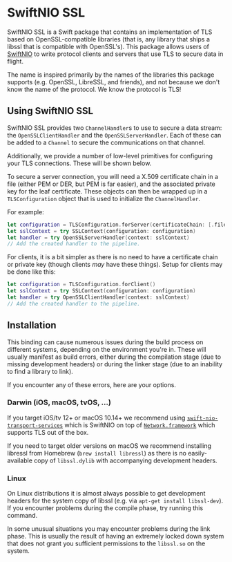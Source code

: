 # SwiftNIO SSL

SwiftNIO SSL is a Swift package that contains an implementation of TLS based on OpenSSL-compatible libraries (that is, any library that ships a libssl that is compatible with OpenSSL's). This package allows users of [SwiftNIO](https://github.com/apple/swift-nio) to write protocol clients and servers that use TLS to secure data in flight.

The name is inspired primarily by the names of the libraries this package supports (e.g. OpenSSL, LibreSSL, and friends), and not because we don't know the name of the protocol. We know the protocol is TLS!

## Using SwiftNIO SSL

SwiftNIO SSL provides two `ChannelHandler`s to use to secure a data stream: the `OpenSSLClientHandler` and the `OpenSSLServerHandler`. Each of these can be added to a `Channel` to secure the communications on that channel.

Additionally, we provide a number of low-level primitives for configuring your TLS connections. These will be shown below.

To secure a server connection, you will need a X.509 certificate chain in a file (either PEM or DER, but PEM is far easier), and the associated private key for the leaf certificate. These objects can then be wrapped up in a `TLSConfiguration` object that is used to initialize the `ChannelHandler`.

For example:

```swift
let configuration = TLSConfiguration.forServer(certificateChain: [.file("cert.pem")], privateKey: .file("key.pem")) 
let sslContext = try SSLContext(configuration: configuration)
let handler = try OpenSSLServerHandler(context: sslContext)
// Add the created handler to the pipeline.
```

For clients, it is a bit simpler as there is no need to have a certificate chain or private key (though clients *may* have these things). Setup for clients may be done like this:

```swift
let configuration = TLSConfiguration.forClient()
let sslContext = try SSLContext(configuration: configuration)
let handler = try OpenSSLClientHandler(context: sslContext)
// Add the created handler to the pipeline.
```

## Installation

This binding can cause numerous issues during the build process on different systems, depending on the environment you're in. These will usually manifest as build errors, either during the compilation stage (due to missing development headers) or during the linker stage (due to an inability to find a library to link).

If you encounter any of these errors, here are your options.

### Darwin (iOS, macOS, tvOS, ...)

If you target iOS/tv 12+ or macOS 10.14+ we recommend using [`swift-nio-transport-services`](https://github.com/apple/swift-nio-transport-services) which
is SwiftNIO on top of [`Network.framework`](https://developer.apple.com/documentation/network) which supports TLS out of the box.

If you need to target older versions on macOS we recommend installing libressl from Homebrew (`brew install libressl`) as there is no easily-available copy of
`libssl.dylib` with accompanying development headers.


### Linux

On Linux distributions it is almost always possible to get development headers for the system copy of libssl (e.g. via `apt-get install libssl-dev`). If you encounter problems during the compile phase, try running this command.

In some unusual situations you may encounter problems during the link phase. This is usually the result of having an extremely locked down system that does not grant you sufficient permissions to the `libssl.so` on the system.

